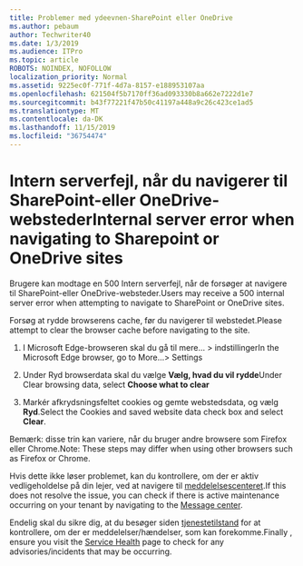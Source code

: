 ```yaml
---
title: Problemer med ydeevnen-SharePoint eller OneDrive
ms.author: pebaum
author: Techwriter40
ms.date: 1/3/2019
ms.audience: ITPro
ms.topic: article
ROBOTS: NOINDEX, NOFOLLOW
localization_priority: Normal
ms.assetid: 9225ec0f-771f-4d7a-8157-e188953107aa
ms.openlocfilehash: 621504f5b7170ff36ad093330b8a662e7222d1e7
ms.sourcegitcommit: b43f77221f47b50c41197a448a9c26c423ce1ad5
ms.translationtype: MT
ms.contentlocale: da-DK
ms.lasthandoff: 11/15/2019
ms.locfileid: "36754474"
---
```

# <a name="internal-server-error-when-navigating-to-sharepoint-or-onedrive-sites"></a><span data-ttu-id="541e7-102">Intern serverfejl, når du navigerer til SharePoint-eller OneDrive-websteder</span><span class="sxs-lookup"><span data-stu-id="541e7-102">Internal server error when navigating to Sharepoint or OneDrive sites</span></span>

<span data-ttu-id="541e7-103">Brugere kan modtage en 500 Intern serverfejl, når de forsøger at navigere til SharePoint-eller OneDrive-websteder.</span><span class="sxs-lookup"><span data-stu-id="541e7-103">Users may receive a 500 internal server error when attempting to navigate to SharePoint or OneDrive sites.</span></span> 

<span data-ttu-id="541e7-104">Forsøg at rydde browserens cache, før du navigerer til webstedet.</span><span class="sxs-lookup"><span data-stu-id="541e7-104">Please attempt to clear the browser cache before navigating to the site.</span></span>


1. <span data-ttu-id="541e7-105">I Microsoft Edge-browseren skal du gå til mere... > indstillinger</span><span class="sxs-lookup"><span data-stu-id="541e7-105">In the Microsoft Edge browser, go to More...> Settings</span></span>

2. <span data-ttu-id="541e7-106">Under Ryd browserdata skal du vælge **Vælg, hvad du vil rydde**</span><span class="sxs-lookup"><span data-stu-id="541e7-106">Under Clear browsing data, select **Choose what to clear**</span></span>

3. <span data-ttu-id="541e7-107">Markér afkrydsningsfeltet cookies og gemte webstedsdata, og vælg **Ryd**.</span><span class="sxs-lookup"><span data-stu-id="541e7-107">Select the Cookies and saved website data check box and select **Clear**.</span></span>

<span data-ttu-id="541e7-108">Bemærk: disse trin kan variere, når du bruger andre browsere som Firefox eller Chrome.</span><span class="sxs-lookup"><span data-stu-id="541e7-108">Note: These steps may differ when using other browsers such as Firefox or Chrome.</span></span>

<span data-ttu-id="541e7-109">Hvis dette ikke løser problemet, kan du kontrollere, om der er aktiv vedligeholdelse på din lejer, ved at navigere til [meddelelsescenteret](https://portal.office.com/adminportal/home#/MessageCenter).</span><span class="sxs-lookup"><span data-stu-id="541e7-109">If this does not resolve the issue, you can check if there is active maintenance occurring on your tenant by navigating to the [Message center](https://portal.office.com/adminportal/home#/MessageCenter).</span></span>

<span data-ttu-id="541e7-110">Endelig skal du sikre dig, at du besøger siden [tjenestetilstand](https://portal.office.com/adminportal/home#/servicehealth) for at kontrollere, om der er meddelelser/hændelser, som kan forekomme.</span><span class="sxs-lookup"><span data-stu-id="541e7-110">Finally , ensure you visit the [Service Health](https://portal.office.com/adminportal/home#/servicehealth) page to check for any advisories/incidents that may be occurring.</span></span>

